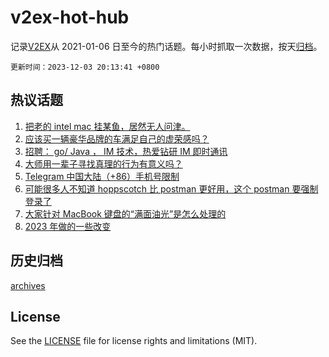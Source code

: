 # v2ex-hot-hub

 记录[V2EX](https://www.v2ex.com/)从 2021-01-06 日至今的热门话题。每小时抓取一次数据，按天[归档](archives)。

`更新时间：2023-12-03 20:13:41 +0800`

## 热议话题

1. [把老的 intel mac 挂某鱼，居然无人问津。](https://www.v2ex.com/t/997171)
1. [应该买一辆豪华品牌的车满足自己的虚荣感吗？](https://www.v2ex.com/t/997187)
1. [招聘： go/ Java ， IM 技术，热爱钻研 IM 即时通讯](https://www.v2ex.com/t/997154)
1. [大师用一辈子寻找真理的行为有意义吗？](https://www.v2ex.com/t/997241)
1. [Telegram 中国大陆（+86）手机号限制](https://www.v2ex.com/t/997237)
1. [可能很多人不知道 hoppscotch 比 postman 更好用，这个 postman 要强制登录了](https://www.v2ex.com/t/997157)
1. [大家针对 MacBook 键盘的“满面油光”是怎么处理的](https://www.v2ex.com/t/997206)
1. [2023 年做的一些改变](https://www.v2ex.com/t/997199)

## 历史归档

[archives](archives)

## License

See the [LICENSE](LICENSE) file for license rights and limitations (MIT).

